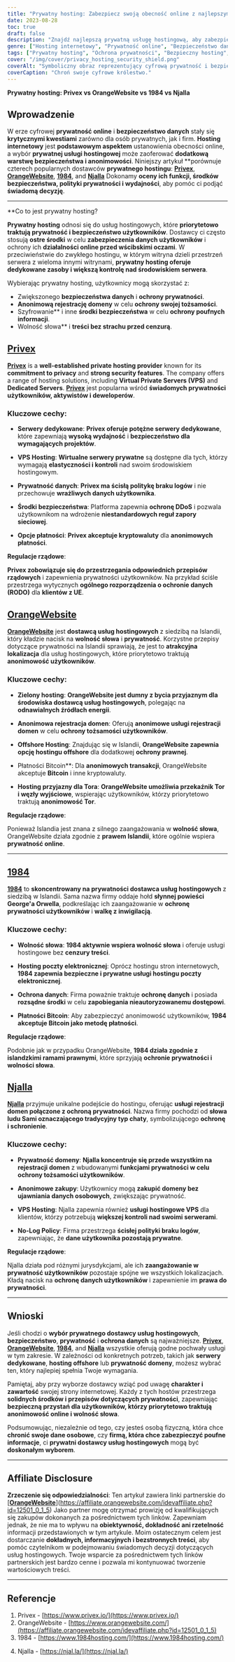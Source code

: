 ```yaml
---
title: "Prywatny hosting: Zabezpiecz swoją obecność online z najlepszymi dostawcami"
date: 2023-08-28
toc: true
draft: false
description: "Znajdź najlepszą prywatną usługę hostingową, aby zabezpieczyć swoją obecność w Internecie. Porównaj Privex, OrangeWebsite, 1984 i Njalla, aby uzyskać najwyższą prywatność i bezpieczeństwo."
genre: ["Hosting internetowy", "Prywatność online", "Bezpieczeństwo danych", "Hosting prywatny", "Domena anonimowa", "Serwery dedykowane", "Hosting VPS", "Ochrona danych", "Wolność słowa", "Płatności Bitcoin"]
tags: ["Prywatny hosting", "Ochrona prywatności", "Bezpieczny hosting", "Bezpieczeństwo danych", "Serwery dedykowane", "Hosting VPS", "Anonimowa rejestracja domen", "Hosting offshore", "Płatności Bitcoin", "Hosting przyjazny dla Tora", "Wolność słowa", "Hosting poczty e-mail", "No-Log Policy", "Prywatność danych", "Porównanie hostingów", "Prywatność w Internecie", "Bezpieczeństwo stron internetowych", "Anonimowość online", "Dostawcy usług hostingowych", "Recenzje hostingu internetowego", "Usługi hostingowe", "Najlepsze firmy hostingowe", "Islandia Hosting", "Zielony hosting", "Funkcje hostingu internetowego", "Prywatność domeny", "Usługi hostingu VPS", "Hosting skoncentrowany na prywatności", "Anonimowe zakupy", "Wolność w Internecie"]
cover: "/img/cover/privacy_hosting_security_shield.png"
coverAlt: "Symboliczny obraz reprezentujący cyfrową prywatność i bezpieczeństwo, przedstawiający zamkniętą kłódkę osłoniętą emblematem tarczy, przekazującą ideę ochrony danych i anonimowości online."
coverCaption: "Chroń swoje cyfrowe królestwo."
---
```


**Prywatny hosting: Privex vs OrangeWebsite vs 1984 vs Njalla**

## **Wprowadzenie**

W erze cyfrowej **prywatność online** i **bezpieczeństwo danych** stały się **krytycznymi kwestiami** zarówno dla osób prywatnych, jak i firm. **Hosting internetowy** jest **podstawowym aspektem** ustanowienia obecności online, a wybór **prywatnej usługi hostingowej** może zaoferować **dodatkową warstwę bezpieczeństwa i anonimowości**. Niniejszy artykuł **porównuje czterech popularnych dostawców **prywatnego hostingu**: [**Privex**](https://www.privex.io/), [**OrangeWebsite**](https://affiliate.orangewebsite.com/idevaffiliate.php?id=12501_0_1_5), [**1984**](https://www.1984hosting.com/), and [**Njalla**](https://njal.la/) Dokonamy **oceny ich funkcji, środków bezpieczeństwa, polityki prywatności i wydajności**, aby pomóc ci podjąć **świadomą decyzję**.

______

**Co to jest prywatny hosting?

**Prywatny hosting** odnosi się do usług hostingowych, które **priorytetowo traktują prywatność i bezpieczeństwo użytkowników**. Dostawcy ci często stosują **ostre środki** w celu **zabezpieczenia danych użytkowników** i ochrony ich **działalności online przed wścibskimi oczami**. W przeciwieństwie do zwykłego hostingu, w którym witryna dzieli przestrzeń serwera z wieloma innymi witrynami, **prywatny hosting oferuje dedykowane zasoby i większą kontrolę nad środowiskiem serwera**.

Wybierając prywatny hosting, użytkownicy mogą skorzystać z:

- Zwiększonego **bezpieczeństwa danych** i **ochrony prywatności**.
- **Anonimową rejestrację domeny** w celu **ochrony swojej tożsamości**.
- Szyfrowanie** i inne **środki bezpieczeństwa** w celu **ochrony poufnych informacji**.
- Wolność słowa** i **treści bez strachu przed cenzurą**.


## [**Privex**](https://www.privex.io/)

[**Privex**](https://www.privex.io/) is a **well-established private hosting provider** known for its **commitment to privacy** and **strong security features**. The company offers a range of hosting solutions, including **Virtual Private Servers (VPS)** and **Dedicated Servers**. [**Privex**](https://www.privex.io/) jest popularna wśród **świadomych prywatności użytkowników, aktywistów i deweloperów**.

### **Kluczowe cechy**:

- **Serwery dedykowane**: **Privex oferuje potężne serwery dedykowane**, które zapewniają **wysoką wydajność** i **bezpieczeństwo dla wymagających projektów**.

- **VPS Hosting**: **Wirtualne serwery prywatne** są dostępne dla tych, którzy wymagają **elastyczności i kontroli** nad swoim środowiskiem hostingowym.

- **Prywatność danych**: **Privex ma ścisłą politykę braku logów** i nie przechowuje **wrażliwych danych użytkownika**.

- **Środki bezpieczeństwa**: Platforma zapewnia **ochronę DDoS** i pozwala użytkownikom na wdrożenie **niestandardowych reguł zapory sieciowej**.

- **Opcje płatności**: **Privex akceptuje kryptowaluty** dla **anonimowych płatności**.

**Regulacje rządowe**:

**Privex zobowiązuje się do przestrzegania odpowiednich przepisów rządowych** i zapewnienia prywatności użytkowników. Na przykład ściśle przestrzega wytycznych **ogólnego rozporządzenia o ochronie danych (RODO)** dla **klientów z UE**.

## [**OrangeWebsite**](https://affiliate.orangewebsite.com/idevaffiliate.php?id=12501_0_1_5)

[**OrangeWebsite**](https://affiliate.orangewebsite.com/idevaffiliate.php?id=12501_0_1_5) jest **dostawcą usług hostingowych** z siedzibą na Islandii, który kładzie nacisk na **wolność słowa** i **prywatność**. Korzystne przepisy dotyczące prywatności na Islandii sprawiają, że jest to **atrakcyjna lokalizacja** dla usług hostingowych, które priorytetowo traktują **anonimowość użytkowników**.

### **Kluczowe cechy**:

- **Zielony hosting**: **OrangeWebsite jest dumny z bycia przyjaznym dla środowiska dostawcą usług hostingowych**, polegając na **odnawialnych źródłach energii**.

- **Anonimowa rejestracja domen**: Oferują **anonimowe usługi rejestracji domen** w celu **ochrony tożsamości użytkowników**.

- **Offshore Hosting**: Znajdując się w Islandii, **OrangeWebsite zapewnia opcję hostingu offshore** dla dodatkowej **ochrony prawnej**.

- Płatności Bitcoin**: Dla **anonimowych transakcji**, OrangeWebsite akceptuje **Bitcoin** i inne kryptowaluty.

- **Hosting przyjazny dla Tora**: **OrangeWebsite umożliwia przekaźnik Tor i węzły wyjściowe**, wspierając użytkowników, którzy priorytetowo traktują **anonimowość Tor**.

**Regulacje rządowe**:

Ponieważ Islandia jest znana z silnego zaangażowania w **wolność słowa**, OrangeWebsite działa zgodnie z **prawem Islandii**, które ogólnie wspiera **prywatność online**.

______

## [**1984**](https://www.1984hosting.com/)

[**1984**](https://www.1984hosting.com/) to **skoncentrowany na prywatności dostawca usług hostingowych** z siedzibą w Islandii. Sama nazwa firmy oddaje hołd **słynnej powieści George'a Orwella**, podkreślając ich zaangażowanie w **ochronę prywatności użytkowników** i **walkę z inwigilacją**.

### **Kluczowe cechy**:

- **Wolność słowa**: **1984 aktywnie wspiera wolność słowa** i oferuje usługi hostingowe bez **cenzury treści**.

- **Hosting poczty elektronicznej**: Oprócz hostingu stron internetowych, **1984 zapewnia bezpieczne i prywatne usługi hostingu poczty elektronicznej**.

- **Ochrona danych**: Firma poważnie traktuje **ochronę danych** i posiada **rozsądne środki** w celu **zapobiegania nieautoryzowanemu dostępowi**.

- **Płatności Bitcoin**: Aby zabezpieczyć anonimowość użytkowników, **1984 akceptuje Bitcoin jako metodę płatności**.

**Regulacje rządowe**:

Podobnie jak w przypadku OrangeWebsite, **1984 działa zgodnie z islandzkimi ramami prawnymi**, które sprzyjają **ochronie prywatności i wolności słowa**.



## [**Njalla**](https://njal.la/)

[**Njalla**](https://njal.la/) przyjmuje unikalne podejście do hostingu, oferując **usługi rejestracji domen połączone z ochroną prywatności**. Nazwa firmy pochodzi od **słowa ludu Sami oznaczającego tradycyjny typ chaty**, symbolizującego **ochronę i schronienie**.

### **Kluczowe cechy**:

- **Prywatność domeny**: **Njalla koncentruje się przede wszystkim na rejestracji domen** z wbudowanymi **funkcjami prywatności w celu ochrony tożsamości użytkowników**.

- **Anonimowe zakupy**: Użytkownicy mogą **zakupić domeny bez ujawniania danych osobowych**, zwiększając prywatność.

- **VPS Hosting**: Njalla zapewnia również **usługi hostingowe VPS** dla klientów, którzy potrzebują **większej kontroli nad swoimi serwerami**.

- **No-Log Policy**: Firma przestrzega **ścisłej polityki braku logów**, zapewniając, że **dane użytkownika pozostają prywatne**.

**Regulacje rządowe**:

Njalla działa pod różnymi jurysdykcjami, ale ich **zaangażowanie w prywatność użytkowników** pozostaje spójne we wszystkich lokalizacjach. Kładą nacisk na **ochronę danych użytkowników** i zapewnienie im **prawa do prywatności**.


______

## Wnioski

Jeśli chodzi o **wybór prywatnego dostawcy usług hostingowych**, **bezpieczeństwo**, **prywatność** i **ochrona danych** są najważniejsze. [**Privex**](https://www.privex.io/), [**OrangeWebsite**](https://affiliate.orangewebsite.com/idevaffiliate.php?id=12501_0_1_5), [**1984**](https://www.1984hosting.com/), and [**Njalla**](https://njal.la/) wszystkie oferują godne pochwały usługi w tym zakresie. W zależności od konkretnych potrzeb, takich jak **serwery dedykowane**, **hosting offshore** lub **prywatność domeny**, możesz wybrać ten, który najlepiej spełnia Twoje wymagania.

Pamiętaj, aby przy wyborze dostawcy wziąć pod uwagę **charakter i zawartość** swojej strony internetowej. Każdy z tych hostów przestrzega **solidnych środków i przepisów dotyczących prywatności**, zapewniając **bezpieczną przystań dla użytkowników, którzy priorytetowo traktują anonimowość online i wolność słowa**.

Podsumowując, niezależnie od tego, czy jesteś osobą fizyczną, która chce **chronić swoje dane osobowe**, czy **firmą, która chce zabezpieczyć poufne informacje**, ci **prywatni dostawcy usług hostingowych** mogą być **doskonałym wyborem**.

______

## **Affiliate Disclosure**

**Zrzeczenie się odpowiedzialności**: Ten artykuł zawiera linki partnerskie do [[**OrangeWebsite**](https://affiliate.orangewebsite.com/idevaffiliate.php?id=12501_0_1_5)](https://affiliate.orangewebsite.com/idevaffiliate.php?id=12501_0_1_5) Jako partner mogę otrzymać prowizję od kwalifikujących się zakupów dokonanych za pośrednictwem tych linków. Zapewniam jednak, że nie ma to wpływu na **obiektywność, dokładność ani rzetelność** informacji przedstawionych w tym artykule. Moim ostatecznym celem jest dostarczanie **dokładnych, informacyjnych i bezstronnych treści**, aby pomóc czytelnikom w podejmowaniu świadomych decyzji dotyczących usług hostingowych. Twoje wsparcie za pośrednictwem tych linków partnerskich jest bardzo cenne i pozwala mi kontynuować tworzenie wartościowych treści.

______


## Referencje

1. Privex - [https://www.privex.io/](https://www.privex.io/)
2. OrangeWebsite - [https://www.orangewebsite.com/](https://affiliate.orangewebsite.com/idevaffiliate.php?id=12501_0_1_5)
3. 1984 - [https://www.1984hosting.com/](https://www.1984hosting.com/)
4) Njalla - [https://njal.la/](https://njal.la/)

